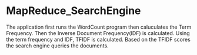 # MapReduce_SearchEngine
The application first runs the WordCount program then caluculates the Term Frequency.
Then the Inverse Document Frequency(IDF) is calculated.
Using the term frequency and IDF, TFIDF is calculated.
Based on the TFIDF scores the search engine queries the documents.

